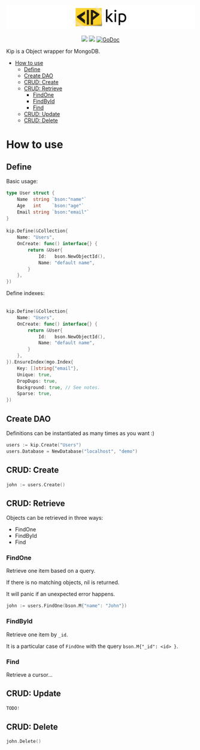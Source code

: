 <img src="logo.png">

<p align="center">
<a href="https://travis-ci.org/fulldump/kip"><img src="https://travis-ci.org/fulldump/kip.svg?branch=master"></a>
<a href="https://goreportcard.com/report/fulldump/kip"><img src="http://goreportcard.com/badge/fulldump/kip"></a>
<a href="https://godoc.org/github.com/fulldump/kip"><img src="https://godoc.org/github.com/fulldump/kip?status.svg" alt="GoDoc"></a>
</p>


Kip is a Object wrapper for MongoDB.


<!-- MarkdownTOC autolink=true bracket=round depth=4 -->

- [How to use](#how-to-use)
	- [Define](#define)
	- [Create DAO](#create-dao)
	- [CRUD: Create](#crud-create)
	- [CRUD: Retrieve](#crud-retrieve)
		- [FindOne](#findone)
		- [FindById](#findbyid)
		- [Find](#find)
	- [CRUD: Update](#crud-update)
	- [CRUD: Delete](#crud-delete)

<!-- /MarkdownTOC -->


# How to use

## Define

Basic usage:

```go
type User struct {
	Name  string `bson:"name"`
	Age   int    `bson:"age"`
	Email string `bson:"email"`
}

kip.Define(&Collection{
	Name: "Users",
	OnCreate: func() interface{} {
		return &User{
			Id:   bson.NewObjectId(),
			Name: "default name",
		}
	},
})
```

Define indexes:

```go

kip.Define(&Collection{
	Name: "Users",
	OnCreate: func() interface{} {
		return &User{
			Id:   bson.NewObjectId(),
			Name: "default name",
		}
	},
}).EnsureIndex(mgo.Index{
    Key: []string{"email"},
    Unique: true,
    DropDups: true,
    Background: true, // See notes.
    Sparse: true,
})
```


## Create DAO

Definitions can be instantiated as many times as you want :)

```go
users := kip.Create("Users")
users.Database = NewDatabase("localhost", "demo")
```

## CRUD: Create

```go
john := users.Create()
```

## CRUD: Retrieve

Objects can be retrieved in three ways:

* FindOne
* FindById
* Find

### FindOne

Retrieve one item based on a query.

If there is no matching objects, nil is returned.

It will panic if an unexpected error happens.

```go
john := users.FindOne(bson.M{"name": "John"})
```

### FindById

Retrieve one item by `_id`.

It is a particular case of `FindOne` with the query `bson.M{"_id": <id> }`.


### Find

Retrieve a cursor...


## CRUD: Update

```go
TODO!
```

## CRUD: Delete

```go
john.Delete()
```
